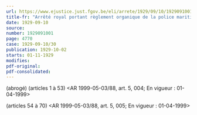 ```yaml
---
url: https://www.ejustice.just.fgov.be/eli/arrete/1929/09/10/1929091001/justel
title-fr: "Arrêté royal portant règlement organique de la police maritime. (NOTE : Consultations des versions antérieures à partir du 1 janvier 1987 et mise à jour au 16-07-1999)."
date: 1929-09-10
source:
number: 1929091001
page: 4770
case: 1929-09-10/30
publication: 1929-10-02
starts: 01-11-1929
modifies:
pdf-original:
pdf-consolidated:
---
```


(abrogé) (articles 1 à 53) <AR 1999-05-03/88, art. 5, 004;  En vigueur :  01-04-1999>

(articles 54 à 70) <AR 1999-05-03/88, art. 5, 005;  En vigueur :  01-04-1999>
